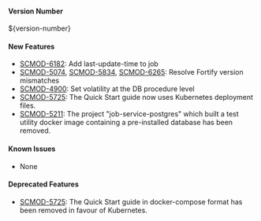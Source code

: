 #### Version Number

${version-number}

#### New Features

- [SCMOD-6182](https://portal.digitalsafe.net/browse/SCMOD-6182): Add last-update-time to job
- [SCMOD-5074](https://portal.digitalsafe.net/browse/SCMOD-5074), [SCMOD-5834](https://portal.digitalsafe.net/browse/SCMOD-5834), [SCMOD-6265](https://portal.digitalsafe.net/browse/SCMOD-6265): Resolve Fortify version mismatches
- [SCMOD-4900](https://portal.digitalsafe.net/browse/SCMOD-4900): Set volatility at the DB procedure level
- [SCMOD-5725](https://portal.digitalsafe.net/browse/SCMOD-5725): The Quick Start guide now uses Kubernetes deployment files.
- [SCMOD-5211](https://portal.digitalsafe.net/browse/SCMOD-5211): The project "job-service-postgres" which built a test utility docker image containing a pre-installed database has been removed.

#### Known Issues

- None

#### Deprecated Features

- [SCMOD-5725](https://portal.digitalsafe.net/browse/SCMOD-5725): The Quick Start guide in docker-compose format has been removed in favour of Kubernetes.